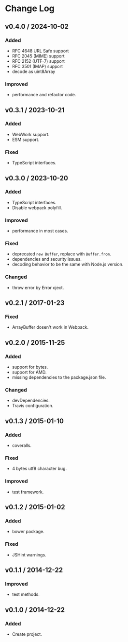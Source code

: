 # Change Log

## v0.4.0 / 2024-10-02
### Added
- RFC 4648 URL Safe support
- RFC 2045 (MIME) support
- RFC 2152 (UTF-7) support
- RFC 3501 (IMAP) support
- decode as uint8Array

### Improved
- performance and refactor code.

## v0.3.1 / 2023-10-21
### Added
- WebWork support.
- ESM support.

### Fixed
- TypeScript interfaces.

## v0.3.0 / 2023-10-20
### Added
- TypeScript interfaces.
- Disable webpack polyfill.

### Improved
- performance in most cases.

### Fixed
- deprecated `new Buffer`, replace with `Buffer.from`.
- dependencies and security issues.
- decoding behavior to be the same with Node.js version.

### Changed
- throw error by Error oject.

## v0.2.1 / 2017-01-23
### Fixed
- ArrayBuffer dosen't work in Webpack.

## v0.2.0 / 2015-11-25
### Added
- support for bytes.
- support for AMD.
- missing dependencies to the package.json file.

### Changed
- devDependencies.
- Travis configuration.

## v0.1.3 / 2015-01-10
### Added
- coveralls.

### Fixed
- 4 bytes utf8 character bug.

### Improved
- test framework.

## v0.1.2 / 2015-01-02
### Added
- bower package.

### Fixed
- JSHint warnings.

## v0.1.1 / 2014-12-22
### Improved
- test methods.

## v0.1.0 / 2014-12-22
### Added
- Create project.
